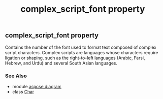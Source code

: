 ﻿---
title: complex_script_font property
second_title: Aspose.Diagram for Python via .NET API References
description: 
type: docs
weight: 90
url: /python-net/aspose.diagram/char/complex_script_font/
is_root: false
---

## complex_script_font property


Contains the number of the font used to format text composed of complex script characters. Complex scripts are languages whose characters require ligation or shaping, such as the right-to-left languages (Arabic, Farsi, Hebrew, and Urdu) and several South Asian languages.

### See Also
* module [aspose.diagram](../../)
* class [Char](/diagram/python-net/aspose.diagram/char)
